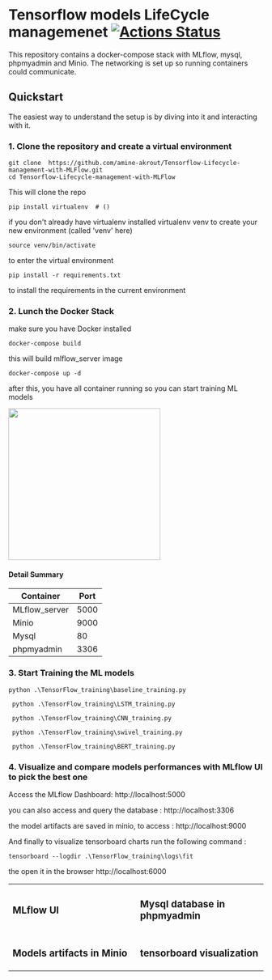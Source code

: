 # Tensorflow models LifeCycle managemenet [![Actions Status](https://github.com/amine-akrout/Tensorflow-Lifecycle-management-with-MLFlow/workflows/VerifyDockerCompose/badge.svg)](https://github.com/amine-akrout/Tensorflow-Lifecycle-management-with-MLFlow/actions)

This repository contains a docker-compose stack with MLflow, mysql, phpmyadmin and Minio. The networking is set up so running containers could communicate.

## Quickstart

The easiest way to understand the setup is by diving into it and interacting with it.

### 1. Clone the repository and create a virtual environment

```
git clone  https://github.com/amine-akrout/Tensorflow-Lifecycle-management-with-MLFlow.git
cd Tensorflow-Lifecycle-management-with-MLFlow
```

This will clone the repo

```
pip install virtualenv  # ()
```
if you don't already have virtualenv installed
virtualenv venv to create your new environment (called 'venv' here)
```
source venv/bin/activate
```
to enter the virtual environment
```
pip install -r requirements.txt
```
to install the requirements in the current environment

### 2. Lunch the Docker Stack
make sure you have Docker installed
```
docker-compose build
```
this will build mlflow_server image
```
docker-compose up -d
```
after this, you have all container running so you can start training ML models

<img height="" src="https://github.com/amine-akrout/Tensorflow-Lifecycle-management-with-MLFlow/blob/main/demo/docker_stack.JPG" width="300"/>


#### Detail Summary

| **Container**     	| **Port**  	|
|---------------	|----------	|
| MLflow_server 	| 5000 	|
| Minio         	| 9000 	|
| Mysql         	| 80   	|
| phpmyadmin    	| 3306 	|

### 3. Start Training the ML models
```
python .\TensorFlow_training\baseline_training.py
```

```
 python .\TensorFlow_training\LSTM_training.py
```

```
 python .\TensorFlow_training\CNN_training.py
```

```
 python .\TensorFlow_training\swivel_training.py
```

```
 python .\TensorFlow_training\BERT_training.py
```


### 4. Visualize and compare models performances with MLflow UI to pick the best one
Access the MLflow Dashboard: http://localhost:5000

you can also access and query the database :  http://localhost:3306

the model artifacts are saved in minio, to access : http://localhost:9000

And finally to visualize tensorboard charts run the following command :
```
tensorboard --logdir .\TensorFlow_training\logs\fit
```
the open it in the browser http://localhost:6000


<table>
<tr>
<td style="width: 50%">
<h3>MLflow UI</h3>
<img src="https://github.com/amine-akrout/Tensorflow-Lifecycle-management-with-MLFlow/blob/main/demo/mlflow.JPG" alt="">
</td>
<td>
<h3>Mysql database in phpmyadmin</h3>
<img src="https://github.com/amine-akrout/Tensorflow-Lifecycle-management-with-MLFlow/blob/main/demo/mysql.JPG" alt="">
</td>
</tr>
<td style="width: 50%">
<h3>Models artifacts in Minio</h3>
<img src="https://github.com/amine-akrout/Tensorflow-Lifecycle-management-with-MLFlow/blob/main/demo/minio.JPG" alt="">
</td>
<td style="width: 50%">
<h3>tensorboard visualization</h3>
<img src="https://github.com/amine-akrout/Tensorflow-Lifecycle-management-with-MLFlow/blob/main/demo/tensorboard.JPG" alt="">
</td>
</table>
